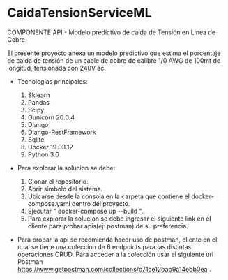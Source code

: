 # CaidaTensionServiceML
COMPONENTE API - Modelo predictivo de caída de Tensión en Linea de Cobre

El presente proyecto anexa un modelo predictivo que estima el porcentaje de caida de tensión de un cable de cobre de calibre 1/0 AWG
de 100mt de longitud, tensionada con 240V ac.

- Tecnologias principales:
  1. Sklearn
  2. Pandas
  3. Scipy
  3. Gunicorn 20.0.4
  4. Django
  5. Django-RestFramework
  6. Sqlite
  7. Docker 19.03.12 
  8. Python 3.6
  
- Para explorar la solucion se debe:
  1. Clonar el repositorio.
  2. Abrir simbolo del sistema.
  3. Ubicarse desde la consola en la carpeta que contiene el docker-compose.yaml dentro del proyecto.
  4. Ejecutar " docker-compose up --build ".
  5. Para explorar la solucion se debe ingresar el siguiente link en el cliente para probar apis(ej: postman) de su preferencia.
  
- Para probar la api se recomienda hacer uso de postman, cliente en el cual se tiene una coleccion de 6 endpoints para las distintas operaciones CRUD. Para acceder a la colección usar el siguiente url Postman https://www.getpostman.com/collections/c71ce12bab9a14ebb0ea .
